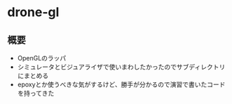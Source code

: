 # drone-gl

## 概要
- OpenGLのラッパ
- シミュレータとビジュアライザで使いまわしたかったのでサブディレクトリにまとめる
- epoxyとか使うべきな気がするけど、勝手が分かるので演習で書いたコードを持ってきた
